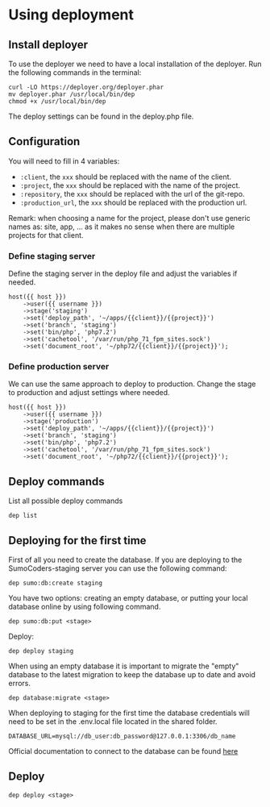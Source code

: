 # Using deployment

## Install deployer

To use the deployer we need to have a local installation of the deployer.
Run the following commands in the terminal:

```
curl -LO https://deployer.org/deployer.phar
mv deployer.phar /usr/local/bin/dep
chmod +x /usr/local/bin/dep
```

The deploy settings can be found in the deploy.php file.

## Configuration

You will need to fill in 4 variables:

* `:client`, the `xxx` should be replaced with the name of the client.
* `:project`, the `xxx` should be replaced with the name of the project.
* `:repository`, the `xxx` should be replaced with the url of the git-repo.
* `:production_url`, the `xxx` should be replaced with the production url.

Remark: when choosing a name for the project, please don't use generic names
as: site, app, ... as it makes no sense when there are multiple projects for
that client.

### Define staging server

Define the staging server in the deploy file and adjust the variables if needed.

```
host({{ host }})
    ->user({{ username }})
    ->stage('staging')
    ->set('deploy_path', '~/apps/{{client}}/{{project}}')
    ->set('branch', 'staging')
    ->set('bin/php', 'php7.2')
    ->set('cachetool', '/var/run/php_71_fpm_sites.sock')
    ->set('document_root', '~/php72/{{client}}/{{project}}');
```

### Define production server

We can use the same approach to deploy to production.
Change the stage to production and adjust settings where needed.

```
host({{ host }})
    ->user({{ username }})
    ->stage('production')
    ->set('deploy_path', '~/apps/{{client}}/{{project}}')
    ->set('branch', 'staging')
    ->set('bin/php', 'php7.2')
    ->set('cachetool', '/var/run/php_71_fpm_sites.sock')
    ->set('document_root', '~/php72/{{client}}/{{project}}');
```

## Deploy commands

List all possible deploy commands

    dep list

## Deploying for the first time

First of all you need to create the database. If you are deploying to the
SumoCoders-staging server you can use the following command:

    dep sumo:db:create staging

You have two options: creating an empty database, or putting
your local database online by using following command.

    dep sumo:db:put <stage>

Deploy:

    dep deploy staging

When using an empty database it is important to migrate the "empty" database to the latest migration
to keep the database up to date and avoid errors.

    dep database:migrate <stage>

When deploying to staging for the first time the database credentials will need to be set in the .env.local file
located in the shared folder.

    DATABASE_URL=mysql://db_user:db_password@127.0.0.1:3306/db_name

Official documentation to connect to the database can be found [here](https://symfony.com/doc/current/doctrine.html)

## Deploy

    dep deploy <stage>
